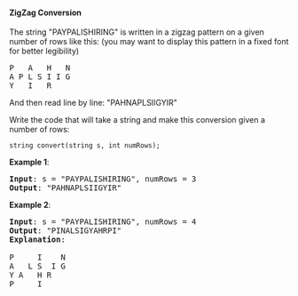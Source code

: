 #### ZigZag Conversion

The string "PAYPALISHIRING" is written in a zigzag pattern on a given number of
rows like this: (you may want to display this pattern in a fixed font for
better legibility)

<pre>P   A   H   N
A P L S I I G
Y   I   R
</pre>

And then read line by line: "PAHNAPLSIIGYIR"

Write the code that will take a string and make this conversion given a number
of rows:

`string convert(string s, int numRows);`

**Example 1**:
<pre><b>Input</b>: s = "PAYPALISHIRING", numRows = 3
<b>Output</b>: "PAHNAPLSIIGYIR"
</pre>

**Example 2**:
<pre><b>Input</b>: s = "PAYPALISHIRING", numRows = 4
<b>Output</b>: "PINALSIGYAHRPI"
<b>Explanation</b>:

P     I    N
A   L S  I G
Y A   H R
P     I
</pre>
